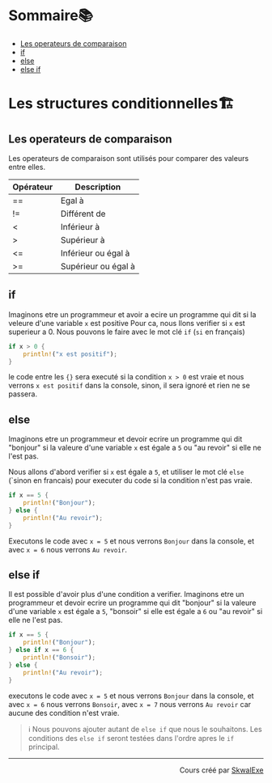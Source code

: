 # Sommaire📚
- [Les operateurs de comparaison](#les-operateurs-de-comparaison)
- [if](#if)
- [else](#else)
- [else if](#else-if)

# Les structures conditionnelles🏗️
## Les operateurs de comparaison
Les operateurs de comparaison sont utilisés pour comparer des valeurs entre elles.

| Opérateur | Description |
| --------- | ----------- |
| == | Egal à |
| != | Différent de |
| < | Inférieur à |
| > | Supérieur à |
| <= | Inférieur ou égal à |
| >= | Supérieur ou égal à |

## if
Imaginons etre un programmeur et avoir a ecire un programme qui dit si la veleure d'une variable `x` est positive
Pour ca, nous llons verifier si `x` est superieur a 0.
Nous pouvons le faire avec le mot clé `if` (`si` en français)

```rust
if x > 0 {
    println!("x est positif");
}
```

le code entre les `{}` sera executé si la condition `x > 0` est vraie et nous verrons `x est positif` dans la console, sinon, il sera ignoré et rien ne se passera.

## else
Imaginons etre un programmeur et devoir ecrire un programme qui dit "bonjour" si la valeure d'une variable `x` est égale a `5` ou "au revoir" si elle ne l'est pas.

Nous allons d'abord verifier si `x` est égale a `5`, et utiliser le mot clé `else` (`sinon en francais) pour executer du code si la condition n'est pas vraie.
```rust
if x == 5 {
    println!("Bonjour");
} else {
    println!("Au revoir");
}
```
Executons le code avec `x = 5` et nous verrons `Bonjour` dans la console, et avec `x = 6` nous verrons `Au revoir`.

## else if 
Il est possible d'avoir plus d'une condition a verifier.
Imaginons etre un programmeur et devoir ecrire un programme qui dit "bonjour" si la valeure d'une variable `x` est égale a `5`, "bonsoir" si elle est égale a `6` ou "au revoir" si elle ne l'est pas.

```rust
if x == 5 {
    println!("Bonjour");
} else if x == 6 {
    println!("Bonsoir");
} else {
    println!("Au revoir");
}
```

executons le code avec `x = 5` et nous verrons `Bonjour` dans la console, et avec `x = 6` nous verrons `Bonsoir`, avec `x = 7` nous verrons `Au revoir` car aucune des condition n'est vraie.

> ℹ️ Nous pouvons ajouter autant de `else if` que nous le souhaitons. Les conditions des `else if` seront testées dans l'ordre apres le `if` principal.




<!--

---

<p align="right"><a href="https://github.com/SkwalExe/apprendre-rust/tree/main/cours/hello-world">Section suivante ⏭️</a></p>
-->

---


<p align="right">Cours créé par <a href="https://github.com/SkwalExe/" target="_blank">SkwalExe</a></p>